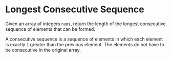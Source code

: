 # Longest Consecutive Sequence

Given an array of integers `nums`, return the length of the longest consecutive sequence of elements that can be formed.

A consecutive sequence is a sequence of elements in which each element is exactly `1` greater than the previous element. The elements do not have to be consecutive in the original array.
